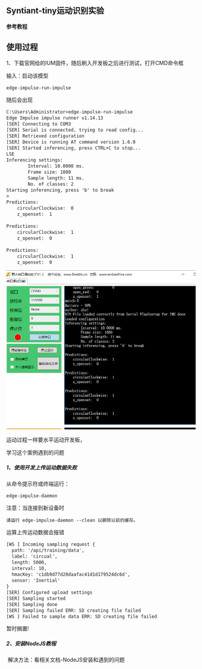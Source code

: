 ## Syntiant-tiny运动识别实验

**参考教程**

[1]: https://docs.edgeimpulse.com/docs/development-platforms/officially-supported-mcu-targets/syntiant-tinyml-board	"Syntiant Tiny ML Board"
[2]: https://docs.edgeimpulse.com/docs/tutorials/hardware-specific-tutorials/motion-recognition-syntiant#5.-deploying-to-your-device	"Motion recognition - Syntiant-运动识别syntiant开发板"
[3]: https://docs.edgeimpulse.com/docs/edge-impulse-studio/data-acquisition	"数据采集"
[4]: https://docs.edgeimpulse.com/docs/edge-impulse-cli/cli-uploader	"关于使用cli进行数据上传"
[5]: https://wiki.seeedstudio.com/cn/Wio-Terminal-TinyML-EI-1/	"Wio Terminal Edge Impulse 入门"

## 使用过程

1、下载官网给的IUM固件，随后刷入开发板之后进行测试，打开CMD命令框

输入：启动该模型

```
edge-impulse-run-impulse
```

随后会出现

```
C:\Users\Administrator>edge-impulse-run-impulse
Edge Impulse impulse runner v1.14.13
[SER] Connecting to COM3
[SER] Serial is connected, trying to read config...
[SER] Retrieved configuration
[SER] Device is running AT command version 1.6.0
[SER] Started inferencing, press CTRL+C to stop...
LSE
Inferencing settings:
        Interval: 10.0000 ms.
        Frame size: 1080
        Sample length: 11 ms.
        No. of classes: 2
Starting inferencing, press 'b' to break
>
Predictions:
    circularClockwise:  0
    z_openset:  1

Predictions:
    circularClockwise:  1
    z_openset:  0

Predictions:
    circularClockwise:  1
    z_openset:  0
```

![image-20220530113755579](picrture/image-20220530113755579-16538818770801.png)

运动过程一样要水平运动开发板，





学习这个案例遇到的问题

##### 1、使用开发上传运动数据失败

从命令提示符或终端运行：

```
edge-impulse-daemon
```

注意：当连接到新设备时

```
请运行 edge-impulse-daemon --clean 以删除以前的缓存。
```

运算上传运动数据会报错

```
[WS ] Incoming sampling request {
  path: '/api/training/data',
  label: 'circual',
  length: 5000,
  interval: 10,
  hmacKey: 'c1db9d77d28daafac41d1d179524dc6d',
  sensor: 'Inertial'
}
[SER] Configured upload settings
[SER] Sampling started
[SER] Sampling done
[SER] Sampling failed ERR: SD creating file failed
[WS ] Failed to sample data ERR: SD creating file failed
```

暂时搁置!

##### 2、安装NodeJS教程

​	解决方法：看相关文档-NodeJS安装和遇到的问题
